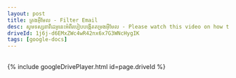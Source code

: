 ```yaml
---
layout: post
title: ត្រងអ៊ីមែល - Filter Email
desc: សូមទស្សនាវីដេអូនេះអំពីរបៀបបង្កើតតម្រងអ៊ីមែល - Please watch this video on how to create email filter
driveId: 1j6j-d6EMxZWc4wR42nx6x7G3WNcHygIK
tags: [google-docs]
---
```

<br>
{% include googleDrivePlayer.html id=page.driveId %}


